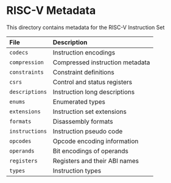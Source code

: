 # RISC-V Metadata

This directory contains metadata for the RISC-V Instruction Set

|File|Description|
|:---|:----------|
|`codecs`      |Instruction encodings|
|`compression` |Compressed instruction metadata|
|`constraints` |Constraint definitions|
|`csrs`        |Control and status registers|
|`descriptions`|Instruction long descriptions|
|`enums`       |Enumerated types|
|`extensions`  |Instruction set extensions|
|`formats`     |Disassembly formats|
|`instructions`|Instruction pseudo code|
|`opcodes`     |Opcode encoding information|
|`operands`    |Bit encodings of operands|
|`registers`   |Registers and their ABI names|
|`types`       |Instruction types|